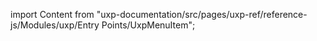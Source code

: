 
import Content from "uxp-documentation/src/pages/uxp-ref/reference-js/Modules/uxp/Entry Points/UxpMenuItem";

<Content query="product=xd"/>
